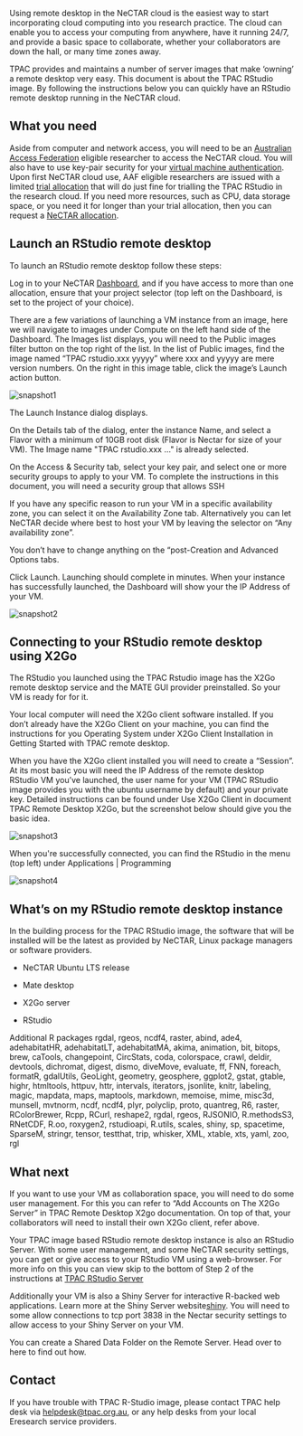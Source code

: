 Using remote desktop in the NeCTAR cloud is the easiest way to start
incorporating cloud computing into you research practice. The cloud can enable
you to access your computing from anywhere, have it running 24/7, and provide a
basic space to collaborate, whether your collaborators are down the hall, or many
time zones away. 

TPAC provides and maintains a number of server images that make ‘owning’ a remote
desktop very easy. This document is about the TPAC RStudio image. By following the
instructions below you can quickly have an RStudio remote desktop running in the
NeCTAR cloud.

## What you need

Aside from computer and network access, you will need to be an [Australian Access Federation][AAF]
eligible researcher to access the NeCTAR cloud. You will also have to use key-pair
security for your [virtual machine authentication][nectar-authentication].
Upon first NeCTAR cloud use, AAF eligible researchers are issued with a limited
[trial allocation][nectar-allocation] that will do just fine for trialling the
TPAC RStudio in the research cloud. If you need more resources, such as CPU, data
storage space, or you need it for longer than your trial allocation, then you can
request a [NeCTAR allocation][nectar-request].

## Launch an RStudio remote desktop

To launch an RStudio remote desktop follow these steps:

Log in to your NeCTAR [Dashboard][dashboard], and if you have access to more than
one allocation, ensure that your project selector (top left on the Dashboard, is
set to the project of your choice).

There are a few variations of launching a VM instance from an image, here we will
navigate to images under Compute on the left hand side of the Dashboard. The Images
list displays, you will need to the Public images filter button on the top right
of the list. In the list of Public images, find the image named “TPAC rstudio.xxx yyyyy”
where xxx and yyyyy are mere version numbers. On the right in this image table,
click the image’s Launch action button. 

![`snapshot1`](images/tpac-rstudio-1.png)

The Launch Instance dialog displays. 

On the Details tab of the dialog, enter the instance Name, and select a Flavor
with a minimum of 10GB root disk (Flavor is Nectar for size of your VM). The Image
name "TPAC rstudio.xxx ..." is already selected.

On the Access & Security tab, select your key pair, and select one or more security
groups to apply to your VM. To complete the instructions in this document, you will
need a security group that allows SSH

If you have any specific reason to run your VM in a specific availability zone, 
you can select it on the Availability Zone tab. Alternatively you can let NeCTAR
decide where best to host your VM by leaving the selector on “Any availability zone”.

You don’t have to change anything on the “post-Creation and Advanced Options tabs.

Click Launch. Launching should complete in minutes. When your instance has
successfully launched, the Dashboard will show your the IP Address of your VM. 

![`snapshot2`](images/tpac-rstudio-2.png)


## Connecting to your RStudio remote desktop using X2Go
 
The RStudio you launched using the TPAC Rstudio image has the X2Go remote desktop
service and the MATE GUI provider preinstalled. So your VM is ready for for it.

Your local computer will need the X2Go client software installed. If you don’t
already have the X2Go Client on your machine, you can find the instructions for
you Operating System under X2Go Client Installation in Getting Started with TPAC
remote desktop.

When you have the X2Go client installed you will need to create a “Session”. At
its most basic you will need the IP Address of the remote desktop RStudio VM
you’ve launched, the user name for your VM (TPAC RStudio image provides you with
the ubuntu username by default) and your private key. Detailed instructions can be
found under Use X2Go Client in document TPAC Remote Desktop X2Go, but the
screenshot below should give you the basic idea.

![`snapshot3`](images/tpac-rstudio-3.png)

When you're successfully connected, you can find the RStudio in the menu (top left)
under Applications | Programming

![`snapshot4`](images/tpac-rstudio-4.png)


## What’s on my RStudio remote desktop instance

In the building process for the TPAC RStudio image, the software that will be
installed will be the latest as provided by NeCTAR, Linux package managers or
software providers. 

- NeCTAR Ubuntu LTS release

- Mate desktop

- X2Go server

- RStudio 

Additional R packages
rgdal, rgeos, ncdf4, raster, abind, ade4, adehabitatHR, adehabitatLT, adehabitatMA,
akima, animation, bit, bitops, brew, caTools, changepoint, CircStats, coda, colorspace,
crawl, deldir, devtools, dichromat, digest, dismo, diveMove, evaluate, ff, FNN, foreach,
formatR, gdalUtils, GeoLight, geometry, geosphere, ggplot2, gstat, gtable, highr,
htmltools, httpuv, httr, intervals, iterators, jsonlite, knitr, labeling, magic,
mapdata, maps, maptools, markdown, memoise, mime, misc3d, munsell, mvtnorm, ncdf,
ncdf4, plyr, polyclip, proto, quantreg, R6, raster, RColorBrewer, Rcpp, RCurl,
reshape2, rgdal, rgeos, RJSONIO, R.methodsS3, RNetCDF, R.oo, roxygen2, rstudioapi,
R.utils, scales, shiny, sp, spacetime, SparseM, stringr, tensor, testthat, trip,
whisker, XML, xtable, xts, yaml, zoo, rgl

## What next

If you want to use your VM as collaboration space, you will need to do some user
management. For this you can refer to “Add Accounts on The X2Go Server” in TPAC
Remote Desktop X2go documentation. On top of that, your collaborators will need
to install their own X2Go client, refer above.

Your TPAC image based RStudio remote desktop instance is also an RStudio Server.
With some user management, and some NeCTAR security settings, you can get or
give access to your RStudio VM using a web-browser. For more info on this you can
view skip to the bottom of Step 2 of the instructions at [TPAC RStudio Server][rstudio]

Additionally your VM is also a Shiny Server for interactive R-backed web applications. 
Learn more at the Shiny Server website[shiny]. You will need to some allow connections to
tcp port 3838 in the Nectar security settings to allow access to your Shiny Server
on your VM.

You can create a Shared Data Folder on the Remote Server. Head over to here to
find out how.

## Contact

If you have trouble with TPAC R-Studio image, please contact TPAC help desk via
helpdesk@tpac.org.au, or any help desks from your local Eresearch service providers.


[AAF]: https://support.nectar.org.au/support/solutions/articles/6000055377-getting-an-account
[nectar-authentication]: https://support.nectar.org.au/support/solutions/articles/6000077794-getting-started
[nectar-allocation]: https://support.nectar.org.au/support/solutions/articles/6000055380-resources-available-to-you
[nectar-request]: https://support.nectar.org.au/support/solutions/articles/6000068044-managing-an-allocation
[dashboard]: https://dashboard.rc.nectar.org.au/
[rstudio]: http://www.tpac.org.au/resources/nectar-compute-cloud/r-studio-server-in-the-cloud/
[shiny]: https://www.rstudio.com/products/shiny/shiny-server/